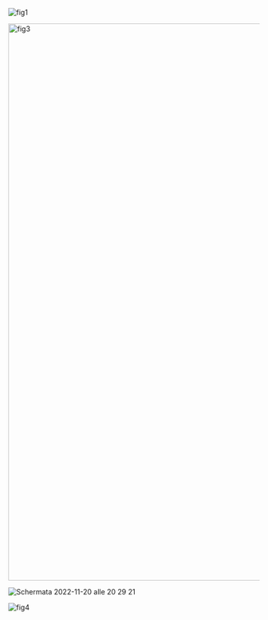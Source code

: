 ![fig1](https://user-images.githubusercontent.com/65014444/202923835-9bc0fbde-779d-40d1-b760-8581e5fdc279.png)


<img width="1114" alt="fig3" src="https://user-images.githubusercontent.com/65014444/202923779-33b6e213-1181-40ac-a370-8e48e0086cf2.png">


![Schermata 2022-11-20 alle 20 29 21](https://user-images.githubusercontent.com/65014444/202923648-eb6be809-9748-49eb-b4e7-aa7d9171deb4.png)

![fig4](https://user-images.githubusercontent.com/65014444/202923874-c3e2d476-12c9-455c-8452-625dcedcbe20.png)
